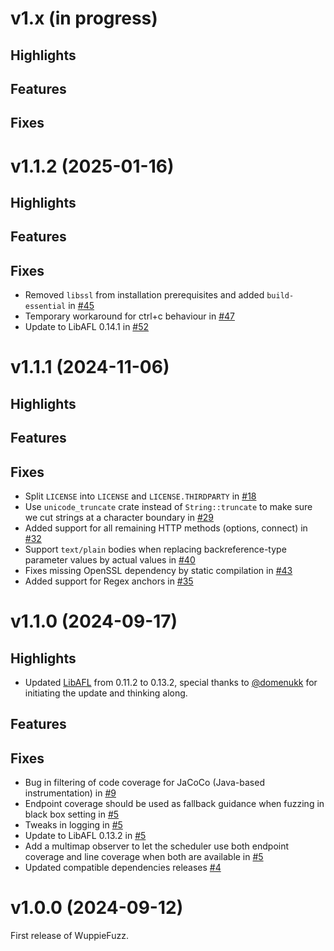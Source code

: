 # v1.x (in progress)

## Highlights

## Features

## Fixes

# v1.1.2 (2025-01-16)

## Highlights

## Features

## Fixes

- Removed `libssl` from installation prerequisites and added `build-essential`
  in [#45](https://github.com/TNO-S3/WuppieFuzz/pull/45)
- Temporary workaround for ctrl+c behaviour in
  [#47](https://github.com/TNO-S3/WuppieFuzz/pull/47)
- Update to LibAFL 0.14.1 in [#52](https://github.com/TNO-S3/WuppieFuzz/pull/52)

# v1.1.1 (2024-11-06)

## Highlights

## Features

## Fixes

- Split `LICENSE` into `LICENSE` and `LICENSE.THIRDPARTY` in
  [#18](https://github.com/TNO-S3/WuppieFuzz/pull/18)
- Use `unicode_truncate` crate instead of `String::truncate` to make sure we cut
  strings at a character boundary in
  [#29](https://github.com/TNO-S3/WuppieFuzz/pull/29)
- Added support for all remaining HTTP methods (options, connect) in
  [#32](https://github.com/TNO-S3/WuppieFuzz/pull/32)
- Support `text/plain` bodies when replacing backreference-type parameter values
  by actual values in [#40](https://github.com/TNO-S3/WuppieFuzz/pull/40)
- Fixes missing OpenSSL dependency by static compilation in
  [#43](https://github.com/TNO-S3/WuppieFuzz/pull/43)
- Added support for Regex anchors in
  [#35](https://github.com/TNO-S3/WuppieFuzz/pull/35)

# v1.1.0 (2024-09-17)

## Highlights

- Updated [LibAFL](https://github.com/AFLplusplus/LibAFL) from 0.11.2 to 0.13.2,
  special thanks to [@domenukk](https://github.com/domenukk) for initiating the
  update and thinking along.

## Features

## Fixes

- Bug in filtering of code coverage for JaCoCo (Java-based instrumentation) in
  [#9](https://github.com/TNO-S3/WuppieFuzz/pull/9)
- Endpoint coverage should be used as fallback guidance when fuzzing in black
  box setting in [#5](https://github.com/TNO-S3/WuppieFuzz/pull/5)
- Tweaks in logging in [#5](https://github.com/TNO-S3/WuppieFuzz/pull/5)
- Update to LibAFL 0.13.2 in [#5](https://github.com/TNO-S3/WuppieFuzz/pull/5)
- Add a multimap observer to let the scheduler use both endpoint coverage and
  line coverage when both are available in
  [#5](https://github.com/TNO-S3/WuppieFuzz/pull/5)
- Updated compatible dependencies releases
  [#4](https://github.com/TNO-S3/WuppieFuzz/pull/4)

# v1.0.0 (2024-09-12)

First release of WuppieFuzz.
